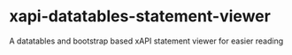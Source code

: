 # xapi-datatables-statement-viewer
A datatables and bootstrap based xAPI statement viewer for easier reading
